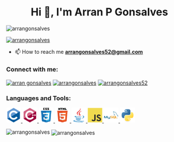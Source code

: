 <h1 align="center">Hi 👋, I'm Arran P Gonsalves</h1>

<p align="left"> <img src="https://komarev.com/ghpvc/?username=arrangonsalves&label=Profile%20views&color=0e75b6&style=flat" alt="arrangonsalves" /> </p>

<p align="left"> <a href="https://github.com/ryo-ma/github-profile-trophy"><img src="https://github-profile-trophy.vercel.app/?username=arrangonsalves" alt="arrangonsalves" /></a> </p>

- 📫 How to reach me **arrangonsalves52@gmail.com**

<h3 align="left">Connect with me:</h3>
<p align="left">
<a href="https://linkedin.com/in/arran gonsalves" target="blank"><img align="center" src="https://raw.githubusercontent.com/rahuldkjain/github-profile-readme-generator/master/src/images/icons/Social/linked-in-alt.svg" alt="arran gonsalves" height="30" width="40" /></a>
<a href="https://www.codechef.com/users/arrangonsalves" target="blank"><img align="center" src="https://cdn.jsdelivr.net/npm/simple-icons@3.1.0/icons/codechef.svg" alt="arrangonsalves" height="30" width="40" /></a>
<a href="https://www.hackerrank.com/arrangonsalves52" target="blank"><img align="center" src="https://raw.githubusercontent.com/rahuldkjain/github-profile-readme-generator/master/src/images/icons/Social/hackerrank.svg" alt="arrangonsalves52" height="30" width="40" /></a>
</p>

<h3 align="left">Languages and Tools:</h3>
<p align="left"> <a href="https://www.cprogramming.com/" target="_blank"> <img src="https://raw.githubusercontent.com/devicons/devicon/master/icons/c/c-original.svg" alt="c" width="40" height="40"/> </a> <a href="https://www.w3schools.com/cpp/" target="_blank"> <img src="https://raw.githubusercontent.com/devicons/devicon/master/icons/cplusplus/cplusplus-original.svg" alt="cplusplus" width="40" height="40"/> </a> <a href="https://www.w3schools.com/css/" target="_blank"> <img src="https://raw.githubusercontent.com/devicons/devicon/master/icons/css3/css3-original-wordmark.svg" alt="css3" width="40" height="40"/> </a> <a href="https://www.w3.org/html/" target="_blank"> <img src="https://raw.githubusercontent.com/devicons/devicon/master/icons/html5/html5-original-wordmark.svg" alt="html5" width="40" height="40"/> </a> <a href="https://www.java.com" target="_blank"> <img src="https://raw.githubusercontent.com/devicons/devicon/master/icons/java/java-original.svg" alt="java" width="40" height="40"/> </a> <a href="https://developer.mozilla.org/en-US/docs/Web/JavaScript" target="_blank"> <img src="https://raw.githubusercontent.com/devicons/devicon/master/icons/javascript/javascript-original.svg" alt="javascript" width="40" height="40"/> </a> <a href="https://www.mysql.com/" target="_blank"> <img src="https://raw.githubusercontent.com/devicons/devicon/master/icons/mysql/mysql-original-wordmark.svg" alt="mysql" width="40" height="40"/> </a> <a href="https://www.python.org" target="_blank"> <img src="https://raw.githubusercontent.com/devicons/devicon/master/icons/python/python-original.svg" alt="python" width="40" height="40"/> </a> </p>

<p><img align="left" src="https://github-readme-stats.vercel.app/api/top-langs?username=arrangonsalves&show_icons=true&locale=en&layout=compact" alt="arrangonsalves" /></p>

<p>&nbsp;<img align="center" src="https://github-readme-stats.vercel.app/api?username=arrangonsalves&show_icons=true&locale=en" alt="arrangonsalves" /></p>
